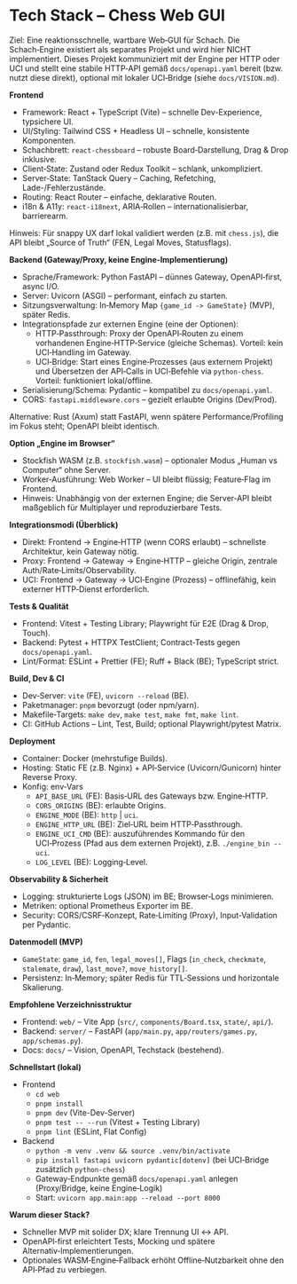 # Tech Stack – Chess Web GUI

Ziel: Eine reaktionsschnelle, wartbare Web‑GUI für Schach. Die Schach‑Engine existiert als separates Projekt und wird hier NICHT implementiert. Dieses Projekt kommuniziert mit der Engine per HTTP oder UCI und stellt eine stabile HTTP‑API gemäß `docs/openapi.yaml` bereit (bzw. nutzt diese direkt), optional mit lokaler UCI‑Bridge (siehe `docs/VISION.md`).

**Frontend**
- Framework: React + TypeScript (Vite) – schnelle Dev-Experience, typsichere UI.
- UI/Styling: Tailwind CSS + Headless UI – schnelle, konsistente Komponenten.
- Schachbrett: `react-chessboard` – robuste Board‑Darstellung, Drag & Drop inklusive.
- Client‑State: Zustand oder Redux Toolkit – schlank, unkompliziert.
- Server‑State: TanStack Query – Caching, Refetching, Lade-/Fehlerzustände.
- Routing: React Router – einfache, deklarative Routen.
- i18n & A11y: `react-i18next`, ARIA‑Rollen – internationalisierbar, barrierearm.

Hinweis: Für snappy UX darf lokal validiert werden (z.B. mit `chess.js`), die API bleibt „Source of Truth“ (FEN, Legal Moves, Statusflags).

**Backend (Gateway/Proxy, keine Engine‑Implementierung)**
- Sprache/Framework: Python FastAPI – dünnes Gateway, OpenAPI‑first, async I/O.
- Server: Uvicorn (ASGI) – performant, einfach zu starten.
- Sitzungsverwaltung: In‑Memory Map `{game_id -> GameState}` (MVP), später Redis.
- Integrationspfade zur externen Engine (eine der Optionen):
  - HTTP‑Passthrough: Proxy der OpenAPI‑Routen zu einem vorhandenen Engine‑HTTP‑Service (gleiche Schemas). Vorteil: kein UCI‑Handling im Gateway.
  - UCI‑Bridge: Start eines Engine‑Prozesses (aus externem Projekt) und Übersetzen der API‑Calls in UCI‑Befehle via `python-chess`. Vorteil: funktioniert lokal/offline.
- Serialisierung/Schema: Pydantic – kompatibel zu `docs/openapi.yaml`.
- CORS: `fastapi.middleware.cors` – gezielt erlaubte Origins (Dev/Prod).

Alternative: Rust (Axum) statt FastAPI, wenn spätere Performance/Profiling im Fokus steht; OpenAPI bleibt identisch.

**Option „Engine im Browser“**
- Stockfish WASM (z.B. `stockfish.wasm`) – optionaler Modus „Human vs Computer“ ohne Server.
- Worker‑Ausführung: Web Worker – UI bleibt flüssig; Feature‑Flag im Frontend.
- Hinweis: Unabhängig von der externen Engine; die Server‑API bleibt maßgeblich für Multiplayer und reproduzierbare Tests.

**Integrationsmodi (Überblick)**
- Direkt: Frontend → Engine‑HTTP (wenn CORS erlaubt) – schnellste Architektur, kein Gateway nötig.
- Proxy: Frontend → Gateway → Engine‑HTTP – gleiche Origin, zentrale Auth/Rate‑Limits/Observability.
- UCI: Frontend → Gateway → UCI‑Engine (Prozess) – offlinefähig, kein externer HTTP‑Dienst erforderlich.

**Tests & Qualität**
- Frontend: Vitest + Testing Library; Playwright für E2E (Drag & Drop, Touch).
- Backend: Pytest + HTTPX TestClient; Contract‑Tests gegen `docs/openapi.yaml`.
- Lint/Format: ESLint + Prettier (FE); Ruff + Black (BE); TypeScript strict.

**Build, Dev & CI**
- Dev‑Server: `vite` (FE), `uvicorn --reload` (BE).
- Paketmanager: `pnpm` bevorzugt (oder npm/yarn).
- Makefile‑Targets: `make dev`, `make test`, `make fmt`, `make lint`.
- CI: GitHub Actions – Lint, Test, Build; optional Playwright/pytest Matrix.

**Deployment**
- Container: Docker (mehrstufige Builds).
- Hosting: Static FE (z.B. Nginx) + API‑Service (Uvicorn/Gunicorn) hinter Reverse Proxy.
- Konfig: env‑Vars
  - `API_BASE_URL` (FE): Basis‑URL des Gateways bzw. Engine‑HTTP.
  - `CORS_ORIGINS` (BE): erlaubte Origins.
  - `ENGINE_MODE` (BE): `http` | `uci`.
  - `ENGINE_HTTP_URL` (BE): Ziel‑URL beim HTTP‑Passthrough.
  - `ENGINE_UCI_CMD` (BE): auszuführendes Kommando für den UCI‑Prozess (Pfad aus dem externen Projekt), z.B. `./engine_bin --uci`.
  - `LOG_LEVEL` (BE): Logging‑Level.

**Observability & Sicherheit**
- Logging: strukturierte Logs (JSON) im BE; Browser‑Logs minimieren.
- Metriken: optional Prometheus Exporter im BE.
- Security: CORS/CSRF‑Konzept, Rate‑Limiting (Proxy), Input‑Validation per Pydantic.

**Datenmodell (MVP)**
- `GameState`: `game_id`, `fen`, `legal_moves[]`, Flags (`in_check`, `checkmate`, `stalemate`, `draw`), `last_move?`, `move_history[]`.
- Persistenz: In‑Memory; später Redis für TTL‑Sessions und horizontale Skalierung.

**Empfohlene Verzeichnisstruktur**
- Frontend: `web/` – Vite App (`src/`, `components/Board.tsx`, `state/`, `api/`).
- Backend: `server/` – FastAPI (`app/main.py`, `app/routers/games.py`, `app/schemas.py`).
- Docs: `docs/` – Vision, OpenAPI, Techstack (bestehend).

**Schnellstart (lokal)**
- Frontend
  - `cd web`
  - `pnpm install`
  - `pnpm dev` (Vite-Dev-Server)
  - `pnpm test -- --run` (Vitest + Testing Library)
  - `pnpm lint` (ESLint, Flat Config)
- Backend
  - `python -m venv .venv && source .venv/bin/activate`
  - `pip install fastapi uvicorn pydantic[dotenv]` (bei UCI‑Bridge zusätzlich `python-chess`)
  - Gateway‑Endpunkte gemäß `docs/openapi.yaml` anlegen (Proxy/Bridge, keine Engine‑Logik)
  - Start: `uvicorn app.main:app --reload --port 8000`

**Warum dieser Stack?**
- Schneller MVP mit solider DX; klare Trennung UI ↔ API.
- OpenAPI‑first erleichtert Tests, Mocking und spätere Alternativ‑Implementierungen.
- Optionales WASM‑Engine‑Fallback erhöht Offline‑Nutzbarkeit ohne den API‑Pfad zu verbiegen.

